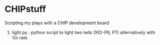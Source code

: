 # CHIPstuff
Scripting my plays with a CHIP development board

1. light.py : python script to light two leds (XIO-P6, P7) alternatively with 1/n rate
